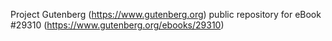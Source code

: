 Project Gutenberg (https://www.gutenberg.org) public repository for eBook #29310 (https://www.gutenberg.org/ebooks/29310)
